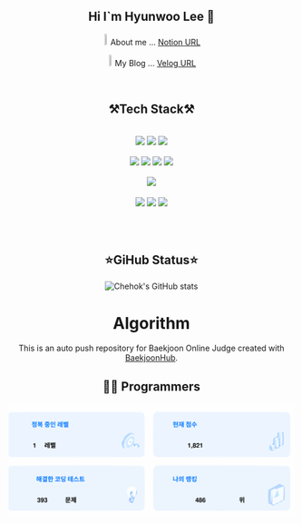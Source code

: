 <div align="center">
  
## Hi I`m Hyunwoo Lee 👋

<img src="https://velog.velcdn.com/images/chehok/post/e2c314d9-75fe-4ad7-81a5-0c975bf1a84b/image.png" width="2%" height="2%"> About me ... [Notion URL](https://confirmed-group-8dd.notion.site/9ca804bf4d684a64864db0b4466a4e7a?pvs=4)

<img src="https://velog.velcdn.com/images/chehok/post/e43ff1a1-6117-47c4-b5bf-544439d80494/image.png" width="2%" height="2%"> My Blog ... [Velog URL](https://velog.io/@chehok)

<br>

## ⚒️Tech Stack⚒️

<br>
<img src="https://img.shields.io/badge/JAVA-007396?style=for-the-badge&logo=java&logoColor=white"/> 
<img src="https://img.shields.io/badge/JavaScript-F7DF1E?style=for-the-badge&logo=JavaScript&logoColor=white"/>
<img src="https://img.shields.io/badge/Dart-%23000000?style=for-the-badge&logo=dart&logoColor=%230175C2"/>
<br><br>
<img src="https://img.shields.io/badge/SpringBoot-6DB33F?style=for-the-badge&logo=SpringBoot&logoColor=white"/>
<img src="https://img.shields.io/badge/Node.js-339933?style=for-the-badge&logo=Node.js&logoColor=white"/>
<img src="https://img.shields.io/badge/express-000000?style=for-the-badge&logo=express&logoColor=white"/>
<img src="https://img.shields.io/badge/Flutter-02569B?style=for-the-badge&logo=flutter&logoColor=white"/>
<br><br>
<img src="https://img.shields.io/badge/mysql-4479A1?style=for-the-badge&logo=mysql&logoColor=white">
<br><br>
<img src="https://img.shields.io/badge/GitHub-181717?style=for-the-badge&logo=GitHub&logoColor=white"/>
<img src="https://img.shields.io/badge/Git-F05032?style=for-the-badge&logo=Git&logoColor=white"/>
<img src="https://img.shields.io/badge/Linux-FCC624?style=for-the-badge&logo=Linux&logoColor=black"/>

<br><br>

## ⭐️GiHub Status⭐️

![Chehok's GitHub stats](https://github-readme-stats.vercel.app/api?username=Chehok&show_icons=true&theme=true)

<!--
**Chehok/Chehok** is a ✨ _special_ ✨ repository because its `README.md` (this file) appears on your GitHub profile.

Here are some ideas to get you started:

- 🔭 I’m currently working on ...
- 🌱 I’m currently learning ...
- 👯 I’m looking to collaborate on ...
- 🤔 I’m looking for help with ...
- 💬 Ask me about ...
- 📫 How to reach me: ...
- 😄 Pronouns: ...
- ⚡ Fun fact: ...
-->

# Algorithm
This is an auto push repository for Baekjoon Online Judge created with [BaekjoonHub](https://github.com/BaekjoonHub/BaekjoonHub).

## 🧑‍🎓 Programmers
[![](https://github.com/Chehok/github-programmers-rank/blob/master/lib/result.svg)](https://github.com/Chehok/github-programmers-rank)
